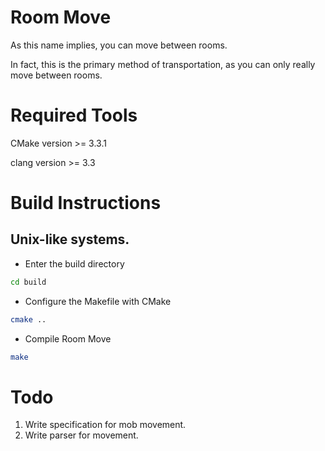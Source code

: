 # Room Move
As this name implies, you can move between rooms.

In fact, this is the primary method of transportation, as you can only really move between rooms.

# Required Tools
CMake version >= 3.3.1

clang version >= 3.3

# Build Instructions

## Unix-like systems.
- Enter the build directory

```bash
cd build
```
- Configure the Makefile with CMake

```bash
cmake ..
```
- Compile Room Move

```bash
make
```

# Todo

1. Write specification for mob movement.
2. Write parser for movement.
